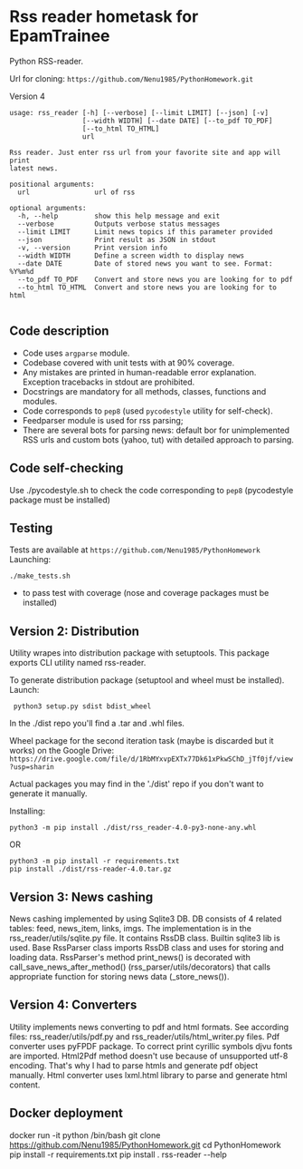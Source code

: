 # Rss reader hometask for EpamTrainee
Python RSS-reader.

Url for cloning:
`https://github.com/Nenu1985/PythonHomework.git`

Version 4
```shell
usage: rss_reader [-h] [--verbose] [--limit LIMIT] [--json] [-v]
                  [--width WIDTH] [--date DATE] [--to_pdf TO_PDF]
                  [--to_html TO_HTML]
                  url

Rss reader. Just enter rss url from your favorite site and app will print
latest news.

positional arguments:
  url                url of rss

optional arguments:
  -h, --help         show this help message and exit
  --verbose          Outputs verbose status messages
  --limit LIMIT      Limit news topics if this parameter provided
  --json             Print result as JSON in stdout
  -v, --version      Print version info
  --width WIDTH      Define a screen width to display news
  --date DATE        Date of stored news you want to see. Format: %Y%m%d
  --to_pdf TO_PDF    Convert and store news you are looking for to pdf
  --to_html TO_HTML  Convert and store news you are looking for to html


```

## Code description
* Code uses `argparse` module.
* Codebase covered with unit tests with at 90% coverage.
* Any mistakes are printed in human-readable error explanation.
Exception tracebacks in stdout are prohibited.
* Docstrings are mandatory for all methods, classes, functions and modules.
* Code corresponds to `pep8` (used `pycodestyle` utility for self-check).
* Feedparser module is used for rss parsing;
* There are several bots for parsing news: default bor for unimplemented RSS urls and
    custom bots (yahoo, tut) with detailed approach to parsing.

## Code self-checking
Use ./pycodestyle.sh to check the code corresponding to `pep8`
(pycodestyle package must be installed)

## Testing
Tests are available at `https://github.com/Nenu1985/PythonHomework`
Launching:
```
./make_tests.sh
```
- to pass test with coverage
(nose and coverage packages must be installed)

## Version 2: Distribution
Utility wrapes into distribution package with setuptools.
This package exports CLI utility named rss-reader.

To generate distribution package (setuptool and wheel must be installed).
Launch:

``` python3 setup.py sdist bdist_wheel```

In the ./dist repo you'll find a .tar and .whl files.

Wheel package for the second iteration task 
(maybe is discarded but it works) on the Google Drive:
```https://drive.google.com/file/d/1RbMYxvpEXTx77Dk61xPkwSChD_jTf0jf/view?usp=sharin```

Actual packages you may find in the './dist' repo if you don't want to generate it manually.

Installing: 

```python3 -m pip install ./dist/rss_reader-4.0-py3-none-any.whl```

OR
```
python3 -m pip install -r requirements.txt
pip install ./dist/rss-reader-4.0.tar.gz
```
## Version 3: News cashing
News cashing implemented by using Sqlite3 DB. DB consists of 4 related tables: feed, news_item, links, imgs.
The implementation is in the rss_reader/utils/sqlite.py file. It contains RssDB class. Builtin sqlite3 lib is
used.
Base RssParser class imports RssDB class and uses for storing and loading data. RssParser's method print_news() 
is decorated with call_save_news_after_method() (rss_parser/utils/decorators) that calls appropriate function 
for storing news data (_store_news()).

## Version 4: Converters
Utility implements news converting to pdf and html formats. See according files: rss_reader/utils/pdf.py and 
rss_reader/utils/html_writer.py files.
Pdf converter uses pyFPDF package. To correct print cyrillic symbols djvu fonts are imported. Html2Pdf method
doesn't use because of unsupported utf-8 encoding. That's why I had to parse htmls and generate pdf object 
manually.
Html converter uses lxml.html library to parse and generate html content. 



## Docker deployment
docker run -it python /bin/bash
git clone https://github.com/Nenu1985/PythonHomework.git 
cd PythonHomework
pip install -r requirements.txt
pip install .
rss-reader --help




